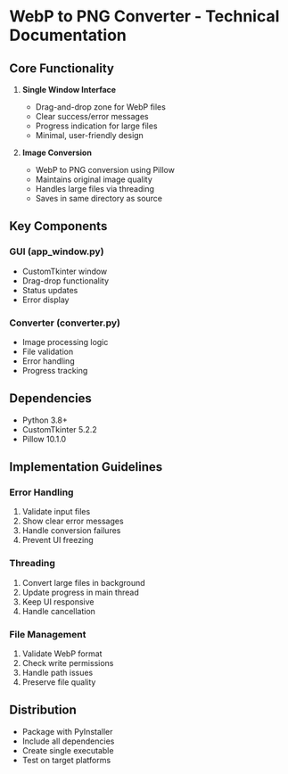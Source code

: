 # WebP to PNG Converter - Technical Documentation

## Core Functionality

1. **Single Window Interface**
   - Drag-and-drop zone for WebP files
   - Clear success/error messages
   - Progress indication for large files
   - Minimal, user-friendly design

2. **Image Conversion**
   - WebP to PNG conversion using Pillow
   - Maintains original image quality
   - Handles large files via threading
   - Saves in same directory as source

## Key Components

### GUI (app_window.py)
- CustomTkinter window
- Drag-drop functionality
- Status updates
- Error display

### Converter (converter.py)
- Image processing logic
- File validation
- Error handling
- Progress tracking

## Dependencies
- Python 3.8+
- CustomTkinter 5.2.2
- Pillow 10.1.0

## Implementation Guidelines

### Error Handling
1. Validate input files
2. Show clear error messages
3. Handle conversion failures
4. Prevent UI freezing

### Threading
1. Convert large files in background
2. Update progress in main thread
3. Keep UI responsive
4. Handle cancellation

### File Management
1. Validate WebP format
2. Check write permissions
3. Handle path issues
4. Preserve file quality

## Distribution
- Package with PyInstaller
- Include all dependencies
- Create single executable
- Test on target platforms 